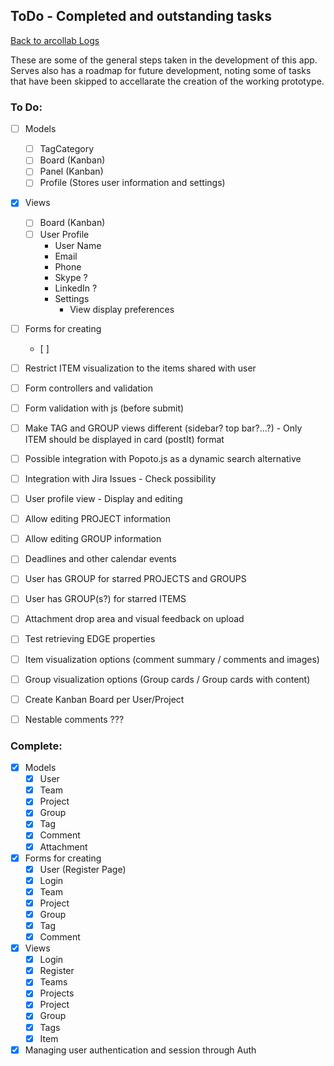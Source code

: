 ## ToDo - Completed and outstanding tasks

[Back to arcollab Logs](/README.md)

These are some of the general steps taken in the development of this app. Serves also has a roadmap for future development, noting some of tasks that have been skipped to accellarate the creation of the working prototype.

### To Do:

- [ ] Models
	- [ ] TagCategory
	- [ ] Board (Kanban)
	- [ ] Panel (Kanban)
	- [ ] Profile (Stores user information and settings)

- [x] Views
	- [ ] Board (Kanban)
	- [ ] User Profile
		- User Name
		- Email
		- Phone
		- Skype ?
		- LinkedIn ?
		- Settings
			- View display preferences

- [ ] Forms for creating
	- [ ]

- [ ] Restrict ITEM visualization to the items shared with user
- [ ] Form controllers and validation
- [ ] Form validation with js (before submit)
- [ ] Make TAG and GROUP views different (sidebar? top bar?...?) - Only ITEM should be displayed in card (postIt) format
- [ ] Possible integration with Popoto.js as a dynamic search alternative
- [ ] Integration with Jira Issues - Check possibility
- [ ] User profile view - Display and editing
- [ ] Allow editing PROJECT information
- [ ] Allow editing GROUP information
- [ ] Deadlines and other calendar events
- [ ] User has GROUP for starred PROJECTS and GROUPS
- [ ] User has GROUP(s?) for starred ITEMS
- [ ] Attachment drop area and visual feedback on upload
- [ ] Test retrieving EDGE properties
- [ ] Item visualization options (comment summary / comments and images)
- [ ] Group visualization options (Group cards / Group cards with content)
- [ ] Create Kanban Board per User/Project
- [ ] Nestable comments ???

### Complete:

- [x] Models
	- [x] User
	- [x] Team
	- [x] Project
	- [x] Group
	- [x] Tag
	- [x] Comment
	- [x] Attachment

- [x] Forms for creating
	- [x] User (Register Page)
	- [x] Login
	- [x] Team
	- [x] Project
	- [x] Group
	- [x] Tag
	- [x] Comment

- [x] Views
	- [x] Login
	- [x] Register
	- [x] Teams
	- [x] Projects
	- [x] Project
	- [x] Group
	- [x] Tags
	- [x] Item

- [x] Managing user authentication and session through Auth
